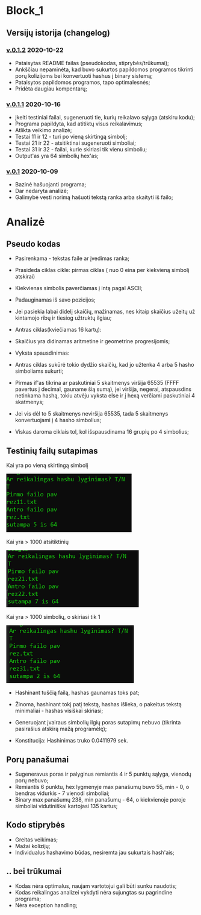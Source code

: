 # Block_1

## Versijų istorija (changelog)

### [v.0.1.2]() 2020-10-22

- Pataisytas README failas (pseudokodas, stiprybės/trūkumai);
- Ankščiau nepaminėta, kad buvo sukurtos papildomos programos tikrinti porų kolizijoms bei konvertuoti hashus į binary sistemą;
- Pataisytos papildomos programos, tapo optimalesnės;
- Pridėta daugiau kompentarų;


### [v.0.1.1](https://github.com/GudUgne/Block_1/releases/tag/v0.1.1) 2020-10-16

- Įkelti testiniai failai, sugeneruoti tie, kurių reikalavo sąlyga (atskiru kodu);
- Programa papildyta, kad atitiktų visus reikalavimus;
- Atlikta veikimo analizė;
- Testai 11 ir 12 - turi po vieną skirtingą simbolį;
- Testai 21 ir 22 - atsitiktinai sugeneruoti simboliai;
- Testai 31 ir 32 - failai, kurie skiriasi tik vienu simboliu;
- Output'as yra 64 simbolių hex'as;


### [v.0.1](https://github.com/GudUgne/Block_1/releases/tag/v0.1) 2020-10-09

- Bazinė hašuojanti programa;
- Dar nedaryta analizė;
- Galimybė vesti norimą hašuoti tekstą ranka arba skaityti iš failo;


# Analizė


## Pseudo kodas

- Pasirenkama - tekstas faile ar įvedimas ranka;

- Prasideda ciklas cikle: pirmas ciklas ( nuo 0 eina per kiekvieną simbolį atskirai)
- Kiekvienas simbolis paverčiamas į intą pagal ASCII;
- Padauginamas iš savo pozicijos;
- Jei pasiekia labai didelį skaičių, mažinamas, nes kitaip skaičius užeitų už kintamojo ribų ir tiesiog užtruktų ilgiau;
- Antras ciklas(kviečiamas 16 kartų):
- Skaičius yra didinamas aritmetine ir geometrine progresijomis;
- Vyksta spausdinimas:
- Antras ciklas sukūrė tokio dydžio skaičių, kad jo užtenka 4 arba 5 hasho simboliams sukurti;
- Pirmas if'as tikrina ar paskutiniai 5 skaitmenys viršija 65535 (FFFF pavertus į decimal, gauname šią sumą), jei viršija, negerai, atspausdins netinkama hashą, tokiu atvėju vyksta else ir į hexą verčiami paskutiniai 4 skatmenys;
- Jei vis dėl to 5 skaitmenys neviršija 65535, tada 5 skaitmenys konvertuojami į 4 hasho simbolius;
- Viskas daroma ciklais tol, kol išspausdinama 16 grupių po 4 simbolius;


## Testinių failų sutapimas
Kai yra po vieną skirtingą simbolį

![Kai yra po vieną skirtingą simbolį](https://github.com/GudUgne/Block_1/blob/main/Screenshot_1.png)


Kai yra > 1000 atsitiktinių

![Kai yra > 1000 atsitiktinių](https://github.com/GudUgne/Block_1/blob/main/Screenshot_2.png)

Kai yra > 1000 simbolių, o skiriasi tik 1

![Kai yra > 1000 simbolių, o skiriasi tik 1](https://github.com/GudUgne/Block_1/blob/main/Screenshot_3.png)


- Hashinant tuščią failą, hashas gaunamas toks pat;

- Žinoma, hashinant tokį patį tekstą, hashas išlieka, o pakeitus tekstą minimaliai - hashas visiškai skiriasi;

- Generuojant įvairaus simbolių ilgių poras sutapimų nebuvo (tikrinta pasirašius atskirą mažą programėlę);

- Konstitucija:
Hashinimas truko 0.0411979 sek.


## Porų panašumai

- Sugeneravus poras ir palyginus remiantis 4 ir 5 punktų sąlyga, vienodų porų nebuvo;
- Remiantis 6 punktu, hex lygmenyje max panašumų buvo 55, min - 0, o bendras vidurkis - 7 vienodi simboliai;
- Binary max panašumų 238, min panašumų - 64, o kiekvienoje poroje simboliai vidutiniškai kartojasi 135 kartus;


## Kodo stiprybės

- Greitas veikimas;
- Mažai kolizijų;
- Individualus hashavimo būdas, nesiremta jau sukurtais hash'ais;

## .. bei trūkumai

- Kodas nėra optimalus, naujam vartotojui gali būti sunku naudotis;
- Kodas reikalingas analizei vykdyti nėra sujungtas su pagrindine programa;
- Nėra exception handling;
